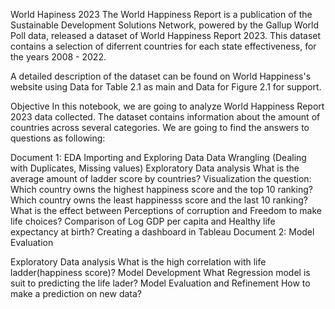 World Hapiness 2023
The World Happiness Report is a publication of the Sustainable Development Solutions Network, powered by the Gallup World Poll data, released a dataset of World Happiness Report 2023. This dataset contains a selection of diferrent countries for each state effectiveness, for the years 2008 - 2022.

A detailed description of the dataset can be found on World Happiness's website using Data for Table 2.1 as main and Data for Figure 2.1 for support.

Objective
In this notebook, we are going to analyze World Happiness Report 2023 data collected. The dataset contains information about the amount of countries across several categories. We are going to find the answers to questions as following:

Document 1: EDA
Importing and Exploring Data
Data Wrangling (Dealing with Duplicates, Missing values)
Exploratory Data analysis
What is the average amount of ladder score by countries?
Visualization the question:
Which country owns the highest happiness score and the top 10 ranking?
Which country owns the least happinesss score and the last 10 ranking?
What is the effect between Perceptions of corruption and Freedom to make life choices?
Comparison of Log GDP per capita and Healthy life expectancy at birth?
Creating a dashboard in Tableau
Document 2: Model Evaluation

Exploratory Data analysis
What is the high correlation with life ladder(happiness score)?
Model Development
What Regression model is suit to predicting the life lader?
Model Evaluation and Refinement
How to make a prediction on new data?
